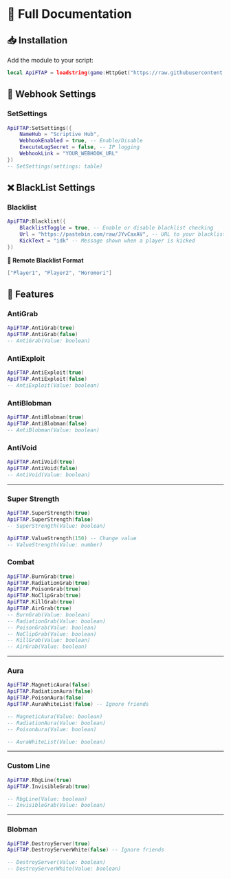 # 📖 Full Documentation

## 📥 Installation

Add the module to your script:  

```lua
local ApiFTAP = loadstring(game:HttpGet("https://raw.githubusercontent.com/scripthubs1/script-api/refs/heads/main/scriptive-api.lua"))()
```

## 📌 Webhook Settings

### SetSettings
```lua
ApiFTAP:SetSettings({
    NameHub = "Scriptive Hub",
    WebhookEnabled = true, -- Enable/Disable
    ExecuteLogSecret = false, -- IP logging
    WebhookLink = "YOUR_WEBHOOK_URL"
})
-- SetSettings(settings: table)
```

## ❌ BlackList Settings
### Blacklist
```lua
ApiFTAP:Blacklist({
    BlacklistToggle = true, -- Enable or disable blacklist checking
    Url = "https://pastebin.com/raw/JYvCaxAV", -- URL to your blacklist (Pastebin or GitHub raw link)
    KickText = "idk" -- Message shown when a player is kicked
})
```
**📄 Remote Blacklist Format**
```lua
["Player1", "Player2", "Horomori"]
```


## 🌟 Features

### AntiGrab
```lua
ApiFTAP.AntiGrab(true)
ApiFTAP.AntiGrab(false)
-- AntiGrab(Value: boolean)
```

### AntiExploit
```lua
ApiFTAP.AntiExploit(true)
ApiFTAP.AntiExploit(false)
-- AntiExploit(Value: boolean)
```

### AntiBlobman
```lua
ApiFTAP.AntiBlobman(true)
ApiFTAP.AntiBlobman(false)
-- AntiBlobman(Value: boolean)
```

### AntiVoid
```lua
ApiFTAP.AntiVoid(true)
ApiFTAP.AntiVoid(false)
-- AntiVoid(Value: boolean)
```

---

### Super Strength
```lua
ApiFTAP.SuperStrength(true)
ApiFTAP.SuperStrength(false)
-- SuperStrength(Value: boolean)

ApiFTAP.ValueStrength(150) -- Change value
-- ValueStrength(Value: number)
```

### Combat
```lua
ApiFTAP.BurnGrab(true)
ApiFTAP.RadiationGrab(true)
ApiFTAP.PoisonGrab(true)
ApiFTAP.NoClipGrab(true)
ApiFTAP.KillGrab(true)
ApiFTAP.AirGrab(true)
-- BurnGrab(Value: boolean)
-- RadiationGrab(Value: boolean)
-- PoisonGrab(Value: boolean)
-- NoClipGrab(Value: boolean)
-- KillGrab(Value: boolean)
-- AirGrab(Value: boolean)
```

---

### Aura
```lua
ApiFTAP.MagneticAura(false)
ApiFTAP.RadiationAura(false)
ApiFTAP.PoisonAura(false)
ApiFTAP.AuraWhiteList(false) -- Ignore friends

-- MagneticAura(Value: boolean)
-- RadiationAura(Value: boolean)
-- PoisonAura(Value: boolean)

-- AuraWhiteList(Value: boolean)
```

---

### Custom Line
```lua
ApiFTAP.RbgLine(true)
ApiFTAP.InvisibleGrab(true)

-- RbgLine(Value: boolean)
-- InvisibleGrab(Value: boolean)
```

---

### Blobman
```lua
ApiFTAP.DestroyServer(true)
ApiFTAP.DestroyServerWhite(false) -- Ignore friends

-- DestroyServer(Value: boolean)
-- DestroyServerWhite(Value: boolean)
```
